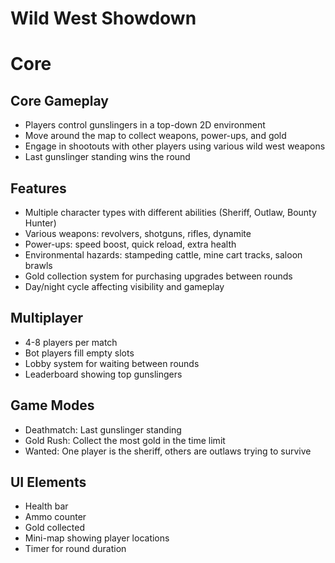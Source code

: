 # Wild West Showdown

# Core
## Core Gameplay
- Players control gunslingers in a top-down 2D environment
- Move around the map to collect weapons, power-ups, and gold
- Engage in shootouts with other players using various wild west weapons
- Last gunslinger standing wins the round

## Features
- Multiple character types with different abilities (Sheriff, Outlaw, Bounty Hunter)
- Various weapons: revolvers, shotguns, rifles, dynamite
- Power-ups: speed boost, quick reload, extra health
- Environmental hazards: stampeding cattle, mine cart tracks, saloon brawls
- Gold collection system for purchasing upgrades between rounds
- Day/night cycle affecting visibility and gameplay

## Multiplayer
- 4-8 players per match
- Bot players fill empty slots
- Lobby system for waiting between rounds
- Leaderboard showing top gunslingers

## Game Modes
- Deathmatch: Last gunslinger standing
- Gold Rush: Collect the most gold in the time limit
- Wanted: One player is the sheriff, others are outlaws trying to survive

## UI Elements
- Health bar
- Ammo counter
- Gold collected
- Mini-map showing player locations
- Timer for round duration
